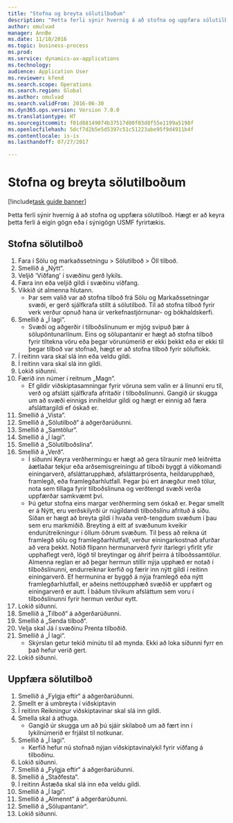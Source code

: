 ```yaml
--- 
title: "Stofna og breyta sölutilboðum"
description: "Þetta ferli sýnir hvernig á að stofna og uppfæra sölutilboð."
author: omulvad
manager: AnnBe
ms.date: 11/10/2016
ms.topic: business-process
ms.prod: 
ms.service: dynamics-ax-applications
ms.technology: 
audience: Application User
ms.reviewer: kfend
ms.search.scope: Operations
ms.search.region: Global
ms.author: omulvad
ms.search.validFrom: 2016-06-30
ms.dyn365.ops.version: Version 7.0.0
ms.translationtype: HT
ms.sourcegitcommit: f01d88149074b37517d00f03d8f55e1199a5198f
ms.openlocfilehash: 5dcf7d2b5e5d5397c51c51223abe95f9d4911b4f
ms.contentlocale: is-is
ms.lasthandoff: 07/27/2017

---
```

# <a name="create-and-edit-sales-quotations"></a>Stofna og breyta sölutilboðum

[!include[task guide banner](../../includes/task-guide-banner.md)]

Þetta ferli sýnir hvernig á að stofna og uppfæra sölutilboð. Hægt er að keyra þetta ferli á eigin gögn eða í sýnigögn USMF fyrirtækis.


## <a name="create-a-sales-quotation"></a>Stofna sölutilboð
1. Fara í Sölu og markaðssetningu > Sölutilboð > Öll tilboð.
2. Smellið á „Nýtt“.
3. Veljið 'Viðfang' í svæðinu gerð lykils.
4. Færa inn eða veljið gildi í svæðinu viðfang.
5. Víkkið út almenna hlutann.
    * Þar sem valið var að stofna tilboð frá Sölu og Markaðssetningar svæði, er gerð sjálfkrafa stillt á sölutilboð. Til að stofna tilboð fyrir verk verður opnuð hana úr verkefnastjórnunar- og bókhaldskerfi.   
6. Smellið á „Í lagi“.
    * Svæði og aðgerðir í tilboðslínunum er mjög svipuð þær á sölupöntunarlínum.   Eins og sölupantanir er hægt að stofna tilboð fyrir tiltekna vöru eða þegar vörunúmerið er ekki þekkt eða er ekki til þegar tilboð var stofnað, hægt er að stofna tilboð fyrir söluflokk.  
7. Í reitinn vara skal slá inn eða veldu gildi.
8. Í reitinn vara skal slá inn gildi.
9. Lokið síðunni.
10. Færið inn númer í reitnum „Magn“.
    * Ef gildir viðskiptasamningar fyrir vöruna sem valin er á línunni eru til, verð og afslátt sjálfkrafa afritaðir í tilboðslínunni. Gangið úr skugga um að svæði einnigs inniheldur gildi og hægt er einnig að færa afsláttargildi ef óskað er.  
11. Smellið á „Vista“.
12. Smellið á „Sölutilboð“ á aðgerðarúðunni.
13. Smellið á „Samtölur“.
14. Smellið á „Í lagi“.
15. Smellið á „Sölutilboðslína“.
16. Smellið á „Verð“.
    * Í síðunni Keyra verðhermingu er hægt að gera tilraunir með leiðrétta áætlaðar tekjur eða arðsemisgreiningu af tilboði byggt á viðkomandi einingarverð, afsláttarupphæð, afsláttarprósenta, heildarupphæð, framlegð, eða framlegðarhlutfall.   Þegar þú ert ánægður með tölur, nota sem tillaga fyrir tilboðslínuna og verðtengd svæði verða uppfærðar samkvæmt því.  
    * Þú getur stofna eins margar verðherming sem óskað er. Þegar smellt er á Nýtt, eru verðskilyrði úr núgildandi tilboðslínu afrituð á síðu. Síðan er hægt að breyta gildi í hvaða verð-tengdum svæðum í þau sem eru markmiðið. Breyting á eitt af svæðunum kveikir endurútreikningur í öllum öðrum svæðum. Til þess að reikna út framlegð sölu og framlegðarhlutfall, verður einingarkostnað afurðar að vera þekkt. Notið flipann hermunarverð fyrir ítarlegri yfirlit yfir upphaflegt verð, lögð til breytingar og áhrif þeirra á tilboðssamtölur.   Almenna reglan er að þegar hermun stillir nýja upphæð er notað í tilboðslínunni, endurreiknar kerfið og færir inn nýtt gildi í reitinn einingarverð. Ef hermunina er byggð á nýja framlegð eða nýtt framlegðarhlutfall, er aðeins nettóupphæð svæðið er uppfært og einingarverð er autt. Í báðum tilvikum afsláttum sem voru í tilboðslínunni fyrir hermun verður eytt.  
17. Lokið síðunni.
18. Smellið á „Tilboð“ á aðgerðarúðunni.
19. Smellið á „Senda tilboð“.
20. Velja skal Já í svæðinu Prenta tilboðið.
21. Smellið á „Í lagi“.
    * Skýrslan getur tekið mínútu til að mynda. Ekki að loka síðunni fyrr en það hefur verið gert.  
22. Lokið síðunni.

## <a name="update-a-sales-quotation"></a>Uppfæra sölutilboð
1. Smellið á „Fylgja eftir“ á aðgerðarúðunni.
2. Smellt er á umbreyta í viðskiptavin
3. Í reitinn Reikningur viðskiptavinar skal slá inn gildi.
4. Smella skal á athuga.
    * Gangið úr skugga um að þú sjáir skilaboð um að fært inn í lykilnúmerið er frjálst til notkunar.  
5. Smellið á „Í lagi“.
    * Kerfið hefur nú stofnað nýjan viðskiptavinalykil fyrir viðfang á tilboðinu.  
6. Lokið síðunni.
7. Smellið á „Fylgja eftir“ á aðgerðarúðunni.
8. Smellið á „Staðfesta“.
9. Í reitinn Ástæða skal slá inn eða veldu gildi.
10. Smellið á „Í lagi“.
11. Smellið á „Almennt“ á aðgerðarúðunni.
12. Smellið á „Sölupantanir“.
13. Lokið síðunni.



